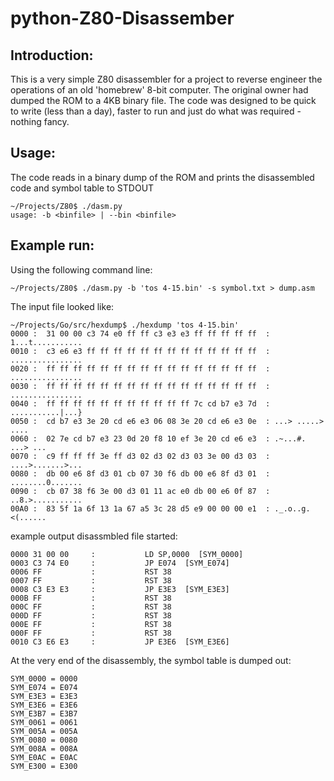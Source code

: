 # python-Z80-Disassember

## Introduction:

This is a very simple Z80 disassembler for a project to reverse engineer the operations of an old 'homebrew' 8-bit computer. The original owner had dumped the ROM to a 4KB binary file. The code was designed to be quick to write (less than a day), faster to run and just do what was required - nothing fancy.

## Usage:
The code reads in a binary dump of the ROM and prints the disassembled code and symbol table to STDOUT

```
~/Projects/Z80$ ./dasm.py 
usage: -b <binfile> | --bin <binfile>
```

## Example run:

Using the following command line:

```
~/Projects/Z80$ ./dasm.py -b 'tos 4-15.bin' -s symbol.txt > dump.asm
```

The input file looked like:
```
~/Projects/Go/src/hexdump$ ./hexdump 'tos 4-15.bin' 
0000 :  31 00 00 c3 74 e0 ff ff c3 e3 e3 ff ff ff ff ff  : 1...t...........
0010 :  c3 e6 e3 ff ff ff ff ff ff ff ff ff ff ff ff ff  : ................
0020 :  ff ff ff ff ff ff ff ff ff ff ff ff ff ff ff ff  : ................
0030 :  ff ff ff ff ff ff ff ff ff ff ff ff ff ff ff ff  : ................
0040 :  ff ff ff ff ff ff ff ff ff ff ff 7c cd b7 e3 7d  : ...........|...}
0050 :  cd b7 e3 3e 20 cd e6 e3 06 08 3e 20 cd e6 e3 0e  : ...> .....> ....
0060 :  02 7e cd b7 e3 23 0d 20 f8 10 ef 3e 20 cd e6 e3  : .~...#. ...> ...
0070 :  c9 ff ff ff 3e ff d3 02 d3 02 d3 03 3e 00 d3 03  : ....>.......>...
0080 :  db 00 e6 8f d3 01 cb 07 30 f6 db 00 e6 8f d3 01  : ........0.......
0090 :  cb 07 38 f6 3e 00 d3 01 11 ac e0 db 00 e6 0f 87  : ..8.>...........
00A0 :  83 5f 1a 6f 13 1a 67 a5 3c 28 d5 e9 00 00 00 e1  : ._.o..g.<(......
```

example output disassmbled file started:

```
0000 31 00 00     :           LD SP,0000  [SYM_0000]
0003 C3 74 E0     :           JP E074  [SYM_E074]
0006 FF           :           RST 38
0007 FF           :           RST 38
0008 C3 E3 E3     :           JP E3E3  [SYM_E3E3]
000B FF           :           RST 38
000C FF           :           RST 38
000D FF           :           RST 38
000E FF           :           RST 38
000F FF           :           RST 38
0010 C3 E6 E3     :           JP E3E6  [SYM_E3E6]
```

At the very end of the disassembly, the symbol table is dumped out:

```
SYM_0000 = 0000
SYM_E074 = E074
SYM_E3E3 = E3E3
SYM_E3E6 = E3E6
SYM_E3B7 = E3B7
SYM_0061 = 0061
SYM_005A = 005A
SYM_0080 = 0080
SYM_008A = 008A
SYM_E0AC = E0AC
SYM_E300 = E300
```
